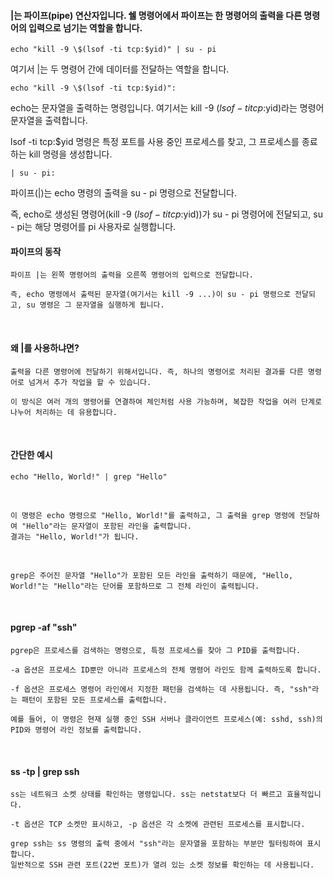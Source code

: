 #### |는 파이프(pipe) 연산자입니다. 쉘 명령어에서 파이프는 한 명령어의 출력을 다른 명령어의 입력으로 넘기는 역할을 합니다.

```
echo "kill -9 \$(lsof -ti tcp:$yid)" | su - pi
```
여기서 |는 두 명령어 간에 데이터를 전달하는 역할을 합니다.
```
echo "kill -9 \$(lsof -ti tcp:$yid)":
```
echo는 문자열을 출력하는 명령입니다. 여기서는 kill -9 $(lsof -ti tcp:$yid)라는 명령어 문자열을 출력합니다.

lsof -ti tcp:$yid 명령은 특정 포트를 사용 중인 프로세스를 찾고, 그 프로세스를 종료하는 kill 명령을 생성합니다.
```
| su - pi:
```
파이프(|)는 echo 명령의 출력을 su - pi 명령으로 전달합니다.

즉, echo로 생성된 명령어(kill -9 $(lsof -ti tcp:$yid))가 su - pi 명령어에 전달되고, su - pi는 해당 명령어를 pi 사용자로 실행합니다.


#### 파이프의 동작
```
파이프 |는 왼쪽 명령어의 출력을 오른쪽 명령어의 입력으로 전달합니다.

즉, echo 명령에서 출력된 문자열(여기서는 kill -9 ...)이 su - pi 명령으로 전달되고, su 명령은 그 문자열을 실행하게 됩니다.
```

<br>

#### 왜 |를 사용하냐면?
```
출력을 다른 명령어에 전달하기 위해서입니다. 즉, 하나의 명령어로 처리된 결과를 다른 명령어로 넘겨서 추가 작업을 할 수 있습니다.

이 방식은 여러 개의 명령어를 연결하여 체인처럼 사용 가능하며, 복잡한 작업을 여러 단계로 나누어 처리하는 데 유용합니다.
```

<br>

#### 간단한 예시
```
echo "Hello, World!" | grep "Hello"
```

<br>

```
이 명령은 echo 명령으로 "Hello, World!"를 출력하고, 그 출력을 grep 명령에 전달하여 "Hello"라는 문자열이 포함된 라인을 출력합니다.
결과는 "Hello, World!"가 됩니다.
```

<br>

```
grep은 주어진 문자열 "Hello"가 포함된 모든 라인을 출력하기 때문에, "Hello, World!"는 "Hello"라는 단어를 포함하므로 그 전체 라인이 출력됩니다.
```

<br>

#### pgrep -af "ssh"

```
pgrep은 프로세스를 검색하는 명령으로, 특정 프로세스를 찾아 그 PID를 출력합니다.

-a 옵션은 프로세스 ID뿐만 아니라 프로세스의 전체 명령어 라인도 함께 출력하도록 합니다.

-f 옵션은 프로세스 명령어 라인에서 지정한 패턴을 검색하는 데 사용됩니다. 즉, "ssh"라는 패턴이 포함된 모든 프로세스를 출력합니다.

예를 들어, 이 명령은 현재 실행 중인 SSH 서버나 클라이언트 프로세스(예: sshd, ssh)의 PID와 명령어 라인 정보를 출력합니다.
```

<br>

#### ss -tp | grep ssh

```
ss는 네트워크 소켓 상태를 확인하는 명령입니다. ss는 netstat보다 더 빠르고 효율적입니다.

-t 옵션은 TCP 소켓만 표시하고, -p 옵션은 각 소켓에 관련된 프로세스를 표시합니다.

grep ssh는 ss 명령의 출력 중에서 "ssh"라는 문자열을 포함하는 부분만 필터링하여 표시합니다.
일반적으로 SSH 관련 포트(22번 포트)가 열려 있는 소켓 정보를 확인하는 데 사용됩니다.
```


